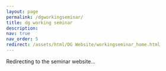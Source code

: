 ```yaml
---
layout: page
permalink: /dgworkingseminar/
title: dg working seminar
description: 
nav: true
nav_order: 5
redirect: /assets/html/DG Website/workingseminar_home.html
---
```


Redirecting to the seminar website...